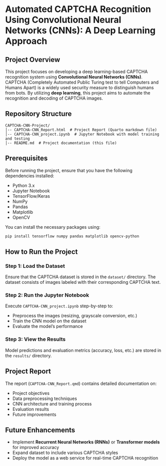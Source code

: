 # Automated CAPTCHA Recognition Using Convolutional Neural Networks (CNNs): A Deep Learning Approach
## Project Overview
This project focuses on developing a deep learning-based CAPTCHA recognition system using **Convolutional Neural Networks (CNNs)**. CAPTCHA (Completely Automated Public Turing test to tell Computers and Humans Apart) is a widely used security measure to distinguish humans from bots. By utilizing **deep learning**, this project aims to automate the recognition and decoding of CAPTCHA images.

## Repository Structure
```
CAPTCHA-CNN-Project/
│-- CAPTCHA-CNN_Report.html  # Project Report (Quarto markdown file)
│-- CAPTCHA-CNN_project.ipynb  # Jupyter Notebook with model training and testing
│-- README.md  # Project documentation (this file)
```

## Prerequisites
Before running the project, ensure that you have the following dependencies installed:

- Python 3.x
- Jupyter Notebook
- TensorFlow/Keras
- NumPy
- Pandas
- Matplotlib
- OpenCV

You can install the necessary packages using:
```bash
pip install tensorflow numpy pandas matplotlib opencv-python
```

## How to Run the Project
### Step 1: Load the Dataset
Ensure that the CAPTCHA dataset is stored in the `dataset/` directory. The dataset consists of images labeled with their corresponding CAPTCHA text.

### Step 2: Run the Jupyter Notebook
Execute `CAPTCHA-CNN_project.ipynb` step-by-step to:
- Preprocess the images (resizing, grayscale conversion, etc.)
- Train the CNN model on the dataset
- Evaluate the model’s performance

### Step 3: View the Results
Model predictions and evaluation metrics (accuracy, loss, etc.) are stored in the `results/` directory.

## Project Report
The report (`CAPTCHA-CNN_Report.qmd`) contains detailed documentation on:
- Project objectives
- Data preprocessing techniques
- CNN architecture and training process
- Evaluation results
- Future improvements

## Future Enhancements
- Implement **Recurrent Neural Networks (RNNs)** or **Transformer models** for improved accuracy
- Expand dataset to include various CAPTCHA styles
- Deploy the model as a web service for real-time CAPTCHA recognition
